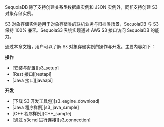 [^_^]:
    文件系统实例概述


SequoiaDB 除了支持创建关系型数据库实例和 JSON 实例外，同样支持创建 S3 对象存储实例。

S3 对象存储实例适用于对象存储类的联机业务与归档类场景，SequoiaDB 与 S3 保持 100% 兼容。SequoiaS3 系统实现通过 AWS S3 接口访问 SequoiaDB 的能力。

通过本章文档，用户可以了解 S3 对象存储实例的操作与开发。主要内容如下：

**操作**

 - [安装与配置][s3_setup]
 - [Rest 接口][restapi]
 - [Java 接口][javaapi]

**开发**

 - [下载 S3 开发工具包][s3_engine_download]
 - [Java 程序样例][s3_java_sample]
 - [C++ 程序样例][C++_sample]
 - [通过 s3cmd 进行连接][s3_connection]

[^_^]:
     本文使用的所有链接及引用
[s3_setup]:manual/Database_Instance/Object_Instance/S3_Instance/Operation/setup.md
[restapi]:manual/Database_Instance/Object_Instance/S3_Instance/Operation/restapi.md
[javaapi]:manual/Database_Instance/Object_Instance/S3_Instance/Operation/javaapi.md
[s3_engine_download]:manual/Database_Instance/Object_Instance/S3_Instance/Development/engine_download.md
[s3_connection]:manual/Database_Instance/Object_Instance/S3_Instance/Development/connection.md
[s3_java_sample]:manual/Database_Instance/Object_Instance/S3_Instance/Development/java_sample.md
[C++_sample]:manual/Database_Instance/Object_Instance/S3_Instance/Development/C++_sample.md
